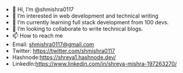 - 👋 Hi, I’m @shmishra0117
- 👀 I’m interested in web development and technical writing
- 🌱 I’m currently learning full stack development from 100 devs.
- 💞️ I’m looking to collaborate to  write technical blogs.
- 📫 How to reach me 
- Email: shmishra0117@gmail.com
- Twitter: https://twitter.com/shmishra0117
- Hashnode:https://shreya1.hashnode.dev/
- LinkedIn:https://www.linkedin.com/in/shreya-mishra-197263270/

<!---
shmishra0117/shmishra0117 is a ✨ special ✨ repository because its `README.md` (this file) appears on your GitHub profile.
You can click the Preview link to take a look at your changes.
--->
